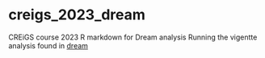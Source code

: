 # creigs_2023_dream
CREiGS course 2023 R markdown for Dream analysis
Running the vigentte analysis found in [dream](https://bioconductor.org/packages/release/bioc/vignettes/variancePartition/inst/doc/dream.html)
